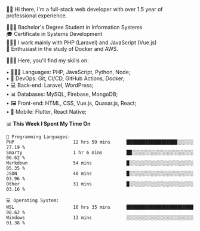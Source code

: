 🧑🏻 Hi there, I'm a full-stack web developer with over 1.5 year of professional experience.

🧑🏻‍🎓 Bachelor's Degree Student in Information Systems<br/>
🎓 Certificate in Systems Development<br/>
🧑🏻‍💻 I work mainly with PHP (Laravel) and JavaScript (Vue.js)<br/>
📘 Enthusiast in the study of Docker and AWS.<br/>

🧑🏻‍💻 Here, you'll find my skills on:<br/>

• 🧑🏻‍💻 Languages: PHP, JavaScript, Python, Node;<br/>
• 📓 DevOps: Git, CI/CD, GitHub Actions, Docker;<br/>
• 💻 Back-end: Laravel, WordPress;<br/>
• 📊 Databases: MySQL, Firebase, MongoDB;<br/>
• 🖼️ Front-end: HTML, CSS, Vue.js, Quasar.js, React;<br/>
• 📱 Mobile: Flutter, React Native;

<!--START_SECTION:waka-->
📊 **This Week I Spent My Time On** 

```text
💬 Programming Languages: 
PHP                      12 hrs 59 mins      ███████████████████░░░░░░   77.19 % 
Smarty                   1 hr 6 mins         ██░░░░░░░░░░░░░░░░░░░░░░░   06.62 % 
Markdown                 54 mins             █░░░░░░░░░░░░░░░░░░░░░░░░   05.35 % 
JSON                     40 mins             █░░░░░░░░░░░░░░░░░░░░░░░░   03.96 % 
Other                    31 mins             █░░░░░░░░░░░░░░░░░░░░░░░░   03.16 % 

💻 Operating System: 
WSL                      16 hrs 35 mins      █████████████████████████   98.62 % 
Windows                  13 mins             ░░░░░░░░░░░░░░░░░░░░░░░░░   01.38 % 
```


<!--END_SECTION:waka-->
